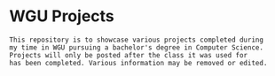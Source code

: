 # WGU Projects
    This repository is to showcase various projects completed during 
    my time in WGU pursuing a bachelor's degree in Computer Science.
    Projects will only be posted after the class it was used for 
    has been completed. Various information may be removed or edited.
